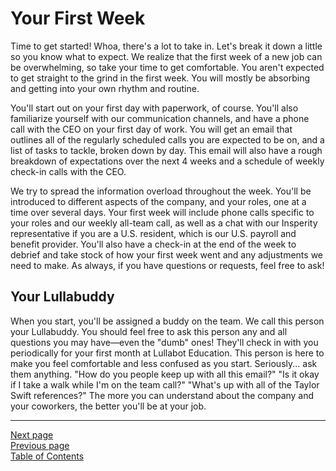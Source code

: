 # Your First Week

Time to get started! Whoa, there's a lot to take in. Let's break it down a little so you know what to expect. We realize that the first week of a new job can be overwhelming, so take your time to get comfortable. You aren't expected to get straight to the grind in the first week. You will mostly be absorbing and getting into your own rhythm and routine.

You'll start out on your first day with paperwork, of course. You'll also familiarize yourself with our communication channels, and have a phone call with the CEO on your first day of work. You will get an email that outlines all of the regularly scheduled calls you are expected to be on, and a list of tasks to tackle, broken down by day. This email will also have a rough breakdown of expectations over the next 4 weeks and a schedule of weekly check-in calls with the CEO.

We try to spread the information overload throughout the week. You'll be introduced to different aspects of the company, and your roles, one at a time over several days. Your first week will include phone calls specific to your roles and our weekly all-team call, as well as a chat with our Insperity representative if you are a U.S. resident, which is our U.S. payroll and benefit provider. You'll also have a check-in at the end of the week to debrief and take stock of how your first week went and any adjustments we need to make. As always, if you have questions or requests, feel free to ask!

## Your Lullabuddy

When you start, you'll be assigned a buddy on the team. We call this person your Lullabuddy. You should feel free to ask this person any and all questions you may have—even the "dumb" ones! They'll check in with you periodically for your first month at Lullabot Education. This person is here to make you feel comfortable and less confused as you start. Seriously... ask them anything. "How do you people keep up with all this email?" "Is it okay if I take a walk while I'm on the team call?" "What's up with all of the Taylor Swift references?" The more you can understand about the company and your coworkers, the better you'll be at your job.

---
[Next page](01distributed.md)  
[Previous page](03first_week.md)  
[Table of Contents](../README.md#table-of-contents)